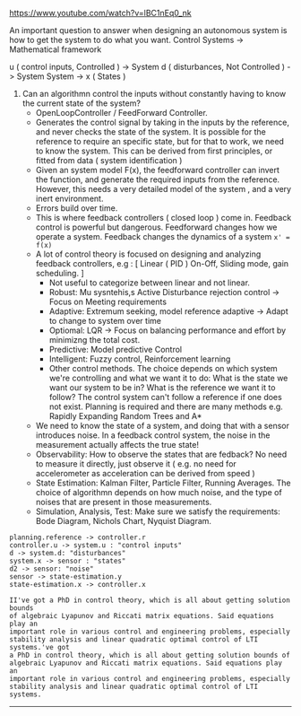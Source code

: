 <https://www.youtube.com/watch?v=lBC1nEq0_nk>

An important question to answer when designing an autonomous system is how to
get the system to do what you want.
Control Systems -> Mathematical framework

u ( control inputs, Controlled ) -> System
d ( disturbances, Not Controlled ) -> System
System -> x ( States )

1. Can an algorithmn control the inputs without constantly having to know the current state of the system?
   - OpenLoopController / FeedForward Controller.
   - Generates the control signal by taking in the inputs by the reference, and never checks the state of the system.
     It is possible for the reference to require an specific state, but for that
     to work, we need to know the system. This can be derived from first
     principles, or fitted from data ( system identification )
   - Given an system model F(x), the feedforward controller can invert the
     function, and generate the required inputs from the reference. However,
     this needs a very detailed model of the system , and a very inert environment.
   - Errors build over time.
   - This is where feedback controllers ( closed loop ) come in.
     Feedback control is powerful but dangerous. Feedforward changes how we operate a system. Feedback changes the dynamics of a system
     `x' = f(x)`
   - A lot of control theory is focused on designing and analyzing feedback controllers, e.g : \[ Linear ( PID )  On-Off, Sliding mode, gain scheduling. ]
     - Not useful to categorize between linear and not linear.
     - Robust: Mu sysntehis,s Active Disturbance rejection control -> Focus on Meeting requirements
     - Adaptive: Extremum seeking, model reference adaptive -> Adapt to change to system over time
     - Optiomal: LQR -> Focus on balancing performance and effort by minimizng the total cost.
     - Predictive: Model predictive Control
     - Intelligent: Fuzzy control, Reinforcement learning
     - Other control methods. The choice depends on which system we're controlling and what we want it to do:
       What is the state we want our system to be in?
       What is the reference we want it to follow?
       The control system can't follow a reference if one does not exist. Planning is required and there are many methods e.g. Rapidly Expanding Random Trees and A\*
   - We need to know the state of a system, and doing that with a sensor
     introduces noise. In a feedback control system, the noise in the
     measurement actually affects the true state!
   - Observability: How to observe the states that are fedback? No need to measure it directly, just observe it ( e.g. no need for accelerometer as acceleration can be derived from speed )
   - State Estimation: Kalman Filter, Particle Filter, Running Averages. The choice of algorithmn depends on how much noise, and the type of noises that are present in those measurements.
   - Simulation, Analysis, Test: Make sure we satisfy the requirements: Bode Diagram, Nichols Chart, Nyquist Diagram.

```d2
planning.reference -> controller.r
controller.u -> system.u : "control inputs"
d -> system.d: "disturbances"
system.x -> sensor : "states"
d2 -> sensor: "noise"
sensor -> state-estimation.y
state-estimation.x -> controller.x
```

```comment
II've got a PhD in control theory, which is all about getting solution bounds
of algebraic Lyapunov and Riccati matrix equations. Said equations play an
important role in various control and engineering problems, especially
stability analysis and linear quadratic optimal control of LTI systems.'ve got
a PhD in control theory, which is all about getting solution bounds of
algebraic Lyapunov and Riccati matrix equations. Said equations play an
important role in various control and engineering problems, especially
stability analysis and linear quadratic optimal control of LTI systems.
```

___
